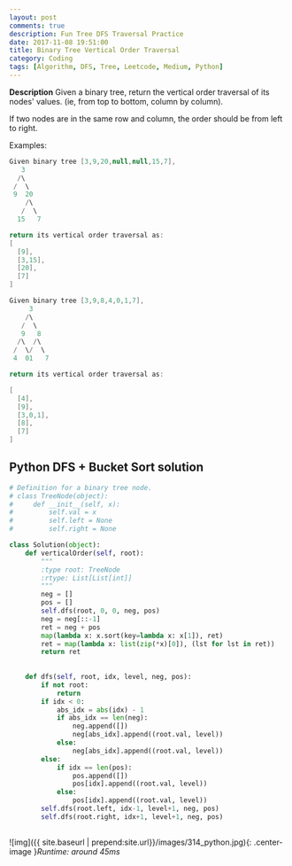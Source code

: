 ```yaml
---
layout: post
comments: true
description: Fun Tree DFS Traversal Practice
date: 2017-11-08 19:51:00
title: Binary Tree Vertical Order Traversal
category: Coding
tags: [Algorithm, DFS, Tree, Leetcode, Medium, Python]
---
```


**Description**
Given a binary tree, return the vertical order traversal of its nodes' values. (ie, from top to bottom, column by column).

If two nodes are in the same row and column, the order should be from left to right.

Examples:
```java
Given binary tree [3,9,20,null,null,15,7],
   3
  /\
 /  \
 9  20
    /\
   /  \
  15   7
```
```java
return its vertical order traversal as:
[
  [9],
  [3,15],
  [20],
  [7]
]
```
```java
Given binary tree [3,9,8,4,0,1,7],
     3
    /\
   /  \
   9   8
  /\  /\
 /  \/  \
 4  01   7
```
```java
return its vertical order traversal as:

[
  [4],
  [9],
  [3,0,1],
  [8],
  [7]
]
```
## Python DFS + Bucket Sort solution

```python
# Definition for a binary tree node.
# class TreeNode(object):
#     def __init__(self, x):
#         self.val = x
#         self.left = None
#         self.right = None

class Solution(object):
    def verticalOrder(self, root):
        """
        :type root: TreeNode
        :rtype: List[List[int]]
        """
        neg = []
        pos = []
        self.dfs(root, 0, 0, neg, pos)
        neg = neg[::-1]
        ret = neg + pos
        map(lambda x: x.sort(key=lambda x: x[1]), ret)
        ret = map(lambda x: list(zip(*x)[0]), (lst for lst in ret))
        return ret
    
        
    def dfs(self, root, idx, level, neg, pos):
        if not root:
            return
        if idx < 0:
            abs_idx = abs(idx) - 1
            if abs_idx == len(neg):
                neg.append([])
                neg[abs_idx].append((root.val, level))
            else:
                neg[abs_idx].append((root.val, level))
        else:
            if idx == len(pos):
                pos.append([])
                pos[idx].append((root.val, level))
            else:
                pos[idx].append((root.val, level))
        self.dfs(root.left, idx-1, level+1, neg, pos)
        self.dfs(root.right, idx+1, level+1, neg, pos)
                        
```
![img]({{ site.baseurl | prepend:site.url}}/images/314_python.jpg){: .center-image }*Runtime: around 45ms*


